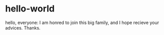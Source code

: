 # hello-world
hello, everyone:
I am honred to join this big family, and I hope recieve your advices.
Thanks.
